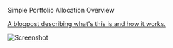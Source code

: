 Simple Portfolio Allocation Overview

[A blogpost describing what's this is and how it works.](https://bartosz.pranczke.com/articles/simple_portfolio_allocation_overview.html) 

![Screenshot](https://bartosz.pranczke.com/img/spao_2.jpg)


